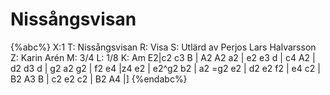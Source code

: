 # Nissångsvisan

{%abc%}
X:1
T: Nissångsvisan
R: Visa
S: Utlärd av Perjos Lars Halvarsson
Z: Karin Arén
M: 3/4
L: 1/8
K: Am
E2|c2 c3 B | A2 A2 a2 | e2 e3 d | c4 A2 | d2 d3 d | g2 a2 g2 | f2 e4 |z4 e2 | 
e2^g2 b2 | a2 =g2 e2 | d2 e2 f2 | e4 c2 | B2 A3 B | c2 e2 c2 | B2 A4 |]
{%endabc%}



